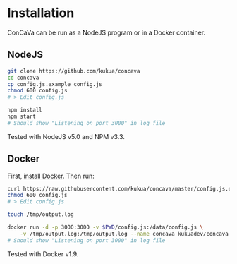 # Installation

ConCaVa can be run as a NodeJS program or in a Docker container.

## NodeJS

```bash
git clone https://github.com/kukua/concava
cd concava
cp config.js.example config.js
chmod 600 config.js
# > Edit config.js

npm install
npm start
# Should show "Listening on port 3000" in log file
```

Tested with NodeJS v5.0 and NPM v3.3.

## Docker

First, [install Docker](http://docs.docker.com/engine/installation/). Then run:

```bash
curl https://raw.githubusercontent.com/kukua/concava/master/config.js.example > config.js
chmod 600 config.js
# > Edit config.js

touch /tmp/output.log

docker run -d -p 3000:3000 -v $PWD/config.js:/data/config.js \
	-v /tmp/output.log:/tmp/output.log --name concava kukuadev/concava
# Should show "Listening on port 3000" in log file
```

Tested with Docker v1.9.
